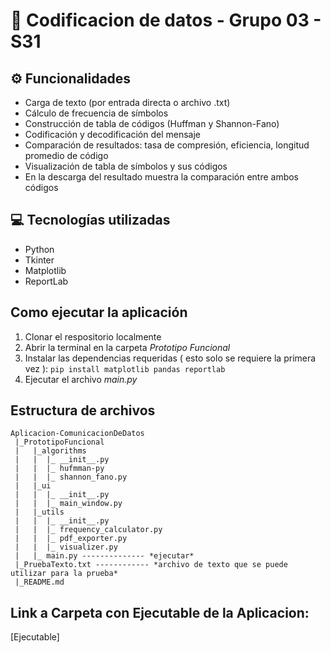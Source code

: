 ﻿# 📃 Codificacion de datos - Grupo 03 - S31
## ⚙️ Funcionalidades
* Carga de texto (por entrada directa o archivo .txt)
*  Cálculo de frecuencia de símbolos
* Construcción de tabla de códigos (Huffman y Shannon-Fano)
*	Codificación y decodificación del mensaje
*	Comparación de resultados: tasa de compresión, eficiencia, longitud promedio de código
*	Visualización de tabla de símbolos y sus códigos
*   En la descarga del resultado muestra la comparación entre ambos códigos

## 💻 Tecnologías utilizadas
 *   Python
 *   Tkinter
 *   Matplotlib
 *   ReportLab

## Como ejecutar la aplicación
1. Clonar el respositorio localmente
2. Abrir la terminal en la carpeta _Prototipo Funcional_
3. Instalar las dependencias requeridas ( esto solo se requiere la primera vez ):
    `pip install matplotlib pandas reportlab`
4. Ejecutar el archivo _main.py_

## Estructura de archivos
    Aplicacion-ComunicacionDeDatos
     |_PrototipoFuncional
     |   |_algorithms
     |   |  |_ __init__.py
     |   |  |_ hufmman-py
     |   |  |_ shannon_fano.py
     |   |_ui
     |   |  |_ __init__.py
     |   |  |_ main_window.py
     |   |_utils
     |   |  |_ __init__.py
     |   |  |_ frequency_calculator.py
     |   |  |_ pdf_exporter.py
     |   |  |_ visualizer.py
     |   |_ main.py -------------- *ejecutar*
     |_PruebaTexto.txt ------------ *archivo de texto que se puede utilizar para la prueba*
     |_README.md
## Link a Carpeta con Ejecutable de la Aplicacion:
[Ejecutable]


